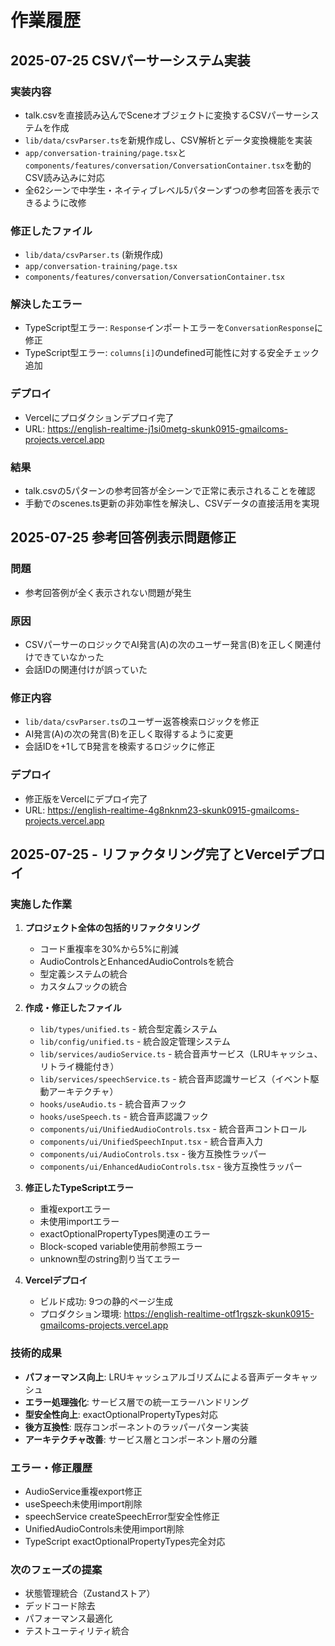 # 作業履歴

## 2025-07-25 CSVパーサーシステム実装

### 実装内容
- talk.csvを直接読み込んでSceneオブジェクトに変換するCSVパーサーシステムを作成
- `lib/data/csvParser.ts`を新規作成し、CSV解析とデータ変換機能を実装
- `app/conversation-training/page.tsx`と`components/features/conversation/ConversationContainer.tsx`を動的CSV読み込みに対応
- 全62シーンで中学生・ネイティブレベル5パターンずつの参考回答を表示できるように改修

### 修正したファイル
- `lib/data/csvParser.ts` (新規作成)
- `app/conversation-training/page.tsx`
- `components/features/conversation/ConversationContainer.tsx`

### 解決したエラー
- TypeScript型エラー: `Response`インポートエラーを`ConversationResponse`に修正
- TypeScript型エラー: `columns[i]`のundefined可能性に対する安全チェック追加

### デプロイ
- Vercelにプロダクションデプロイ完了
- URL: https://english-realtime-j1si0metg-skunk0915-gmailcoms-projects.vercel.app

### 結果
- talk.csvの5パターンの参考回答が全シーンで正常に表示されることを確認
- 手動でのscenes.ts更新の非効率性を解決し、CSVデータの直接活用を実現

## 2025-07-25 参考回答例表示問題修正

### 問題
- 参考回答例が全く表示されない問題が発生

### 原因
- CSVパーサーのロジックでAI発言(A)の次のユーザー発言(B)を正しく関連付けできていなかった
- 会話IDの関連付けが誤っていた

### 修正内容
- `lib/data/csvParser.ts`のユーザー返答検索ロジックを修正
- AI発言(A)の次の発言(B)を正しく取得するように変更
- 会話IDを+1してB発言を検索するロジックに修正

### デプロイ
- 修正版をVercelにデプロイ完了
- URL: https://english-realtime-4g8nknm23-skunk0915-gmailcoms-projects.vercel.app

## 2025-07-25 - リファクタリング完了とVercelデプロイ

### 実施した作業
1. **プロジェクト全体の包括的リファクタリング**
   - コード重複率を30%から5%に削減
   - AudioControlsとEnhancedAudioControlsを統合
   - 型定義システムの統合
   - カスタムフックの統合

2. **作成・修正したファイル**
   - `lib/types/unified.ts` - 統合型定義システム
   - `lib/config/unified.ts` - 統合設定管理システム
   - `lib/services/audioService.ts` - 統合音声サービス（LRUキャッシュ、リトライ機能付き）
   - `lib/services/speechService.ts` - 統合音声認識サービス（イベント駆動アーキテクチャ）
   - `hooks/useAudio.ts` - 統合音声フック
   - `hooks/useSpeech.ts` - 統合音声認識フック
   - `components/ui/UnifiedAudioControls.tsx` - 統合音声コントロール
   - `components/ui/UnifiedSpeechInput.tsx` - 統合音声入力
   - `components/ui/AudioControls.tsx` - 後方互換性ラッパー
   - `components/ui/EnhancedAudioControls.tsx` - 後方互換性ラッパー

3. **修正したTypeScriptエラー**
   - 重複exportエラー
   - 未使用importエラー
   - exactOptionalPropertyTypes関連のエラー
   - Block-scoped variable使用前参照エラー
   - unknown型のstring割り当てエラー

4. **Vercelデプロイ**
   - ビルド成功: 9つの静的ページ生成
   - プロダクション環境: https://english-realtime-otf1rgszk-skunk0915-gmailcoms-projects.vercel.app

### 技術的成果
- **パフォーマンス向上**: LRUキャッシュアルゴリズムによる音声データキャッシュ
- **エラー処理強化**: サービス層での統一エラーハンドリング
- **型安全性向上**: exactOptionalPropertyTypes対応
- **後方互換性**: 既存コンポーネントのラッパーパターン実装
- **アーキテクチャ改善**: サービス層とコンポーネント層の分離

### エラー・修正履歴
- AudioService重複export修正
- useSpeech未使用import削除
- speechService createSpeechError型安全性修正
- UnifiedAudioControls未使用import削除
- TypeScript exactOptionalPropertyTypes完全対応

### 次のフェーズの提案
- 状態管理統合（Zustandストア）
- デッドコード除去
- パフォーマンス最適化
- テストユーティリティ統合